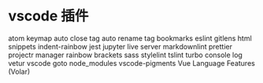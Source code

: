# vscode 插件

atom keymap
auto close tag
auto rename tag
bookmarks
eslint
gitlens
html snippets
indent-rainbow
jest
jupyter
live server
markdownlint
prettier
projectr manager
rainbow brackets
sass
stylelint
tslint
turbo console log
vetur
vscode goto node_modules
vscode-pigments
Vue Language Features (Volar)
